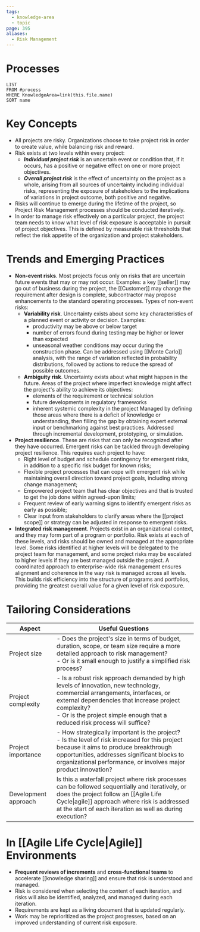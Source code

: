```yaml
---
tags:
  - knowledge-area
  - topic
page: 395
aliases:
  - Risk Management
---
```

# Processes
```dataview
LIST
FROM #process 
WHERE KnowledgeArea=link(this.file.name)
SORT name
```
# Key Concepts
- All projects are risky. Organizations choose to take project risk in order to create value, while balancing risk and reward.
- Risk exists at two levels within every project:
	- ***Individual project risk*** is an uncertain event or condition that, if it occurs, has a positive or negative effect on one or more project objectives.
	- ***Overall project risk*** is the effect of uncertainty on the project as a whole, arising from all sources of uncertainty including individual risks, representing the exposure of stakeholders to the implications of variations in project outcome, both positive and negative.
- Risks will continue to emerge during the lifetime of the project, so Project Risk Management processes should be conducted iteratively.
- In order to manage risk effectively on a particular project, the project team needs to know what level of risk exposure is acceptable in pursuit of project objectives. This is defined by measurable risk thresholds that reflect the risk appetite of the organization and project stakeholders.
# Trends and Emerging Practices
- **Non-event risks**. Most projects focus only on risks that are uncertain future events that may or may not occur. Examples: a key [[seller]] may go out of business during the project, the [[Customer]] may change the requirement after design is complete, subcontractor may propose enhancements to the standard operating processes. Types of non-event risks:
	- **Variability risk**. Uncertainty exists about some key characteristics of a planned event or activity or decision. Examples:
		- productivity may be above or below target
		- number of errors found during testing may be higher or lower than expected
		- unseasonal weather conditions may occur during the construction phase.
		  Can be addressed using [[Monte Carlo]] analysis, with the range of variation reflected in probability distributions, followed by actions to reduce the spread of possible outcomes.
	- **Ambiguity risk**. Uncertainty exists about what might happen in the future. Areas of the project where imperfect knowledge might affect the project's ability to achieve its objectives:
		- elements of the requirement or technical solution
		- future developments in regulatory frameworks
		- inherent systemic complexity in the project
		  Managed by defining those areas where there is a deficit of knowledge or understanding, then filling the gap by obtaining expert external input or benchmarking against best practices. Addressed through incremental development, prototyping, or simulation.
- **Project resilience**. These are risks that can only be recognized after they have occurred. Emergent risks can be tackled through developing project resilience. This requires each project to have:
	- Right level of budget and schedule contingency for emergent risks, in addition to a specific risk budget for known risks;
	- Flexible project processes that can cope with emergent risk while maintaining overall direction toward project goals, including strong change management;
	- Empowered project team that has clear objectives and that is trusted to get the job done within agreed-upon limits;
	- Frequent review of early warning signs to identify emergent risks as early as possible;
	- Clear input from stakeholders to clarify areas where the [[project scope]] or strategy can be adjusted in response to emergent risks.
- **Integrated risk management**. Projects exist in an organizational context, and they may form part of a program or portfolio. Risk exists at each of these levels, and risks should be owned and managed at the appropriate level. Some risks identified at higher levels will be delegated to the project team for management, and some project risks may be escalated to higher levels if they are best managed outside the project. A coordinated approach to enterprise-wide risk management ensures alignment and coherence in the way risk is managed across all levels. This builds risk efficiency into the structure of programs and portfolios, providing the greatest overall value for a given level of risk exposure.
# Tailoring Considerations
| Aspect | Useful Questions |
| ---- | ---- |
| Project size | - Does the project's size in terms of budget, duration, scope, or team size require a more detailed approach to risk management?<br>- Or is it small enough to justify a simplified risk process? |
| Project complexity | - Is a robust risk approach demanded by high levels of innovation, new technology, commercial arrangements, interfaces, or external dependencies that increase project complexity?<br>- Or is the project simple enough that a reduced risk process will suffice? |
| Project importance | - How strategically important is the project?<br>- Is the level of risk increased for this project because it aims to produce breakthrough opportunities, addresses significant blocks to organizational performance, or involves major product innovation? |
| Development approach | Is this a waterfall project where risk processes can be followed sequentially and iteratively, or does the project follow an [[Agile Life Cycle\|agile]] approach where risk is addressed at the start of each iteration as well as during execution? |

# In [[Agile Life Cycle|Agile]] Environments
- **Frequent reviews of increments** and **cross-functional teams** to accelerate [[knowledge sharing]] and ensure that risk is understood and managed.
- Risk is considered when selecting the content of each iteration, and risks will also be identified, analyzed, and managed during each iteration.
- Requirements are kept as a living document that is updated regularly.
- Work may be reprioritized as the project progresses, based on an improved understanding of current risk exposure.